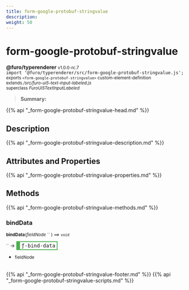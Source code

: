 ```yaml
---
title: form-google-protobuf-stringvalue
description: 
weight: 50
---
```


# form-google-protobuf-stringvalue
**@furo/typerenderer** <small>v1.0.0-rc.7</small>
<br>`import '@furo/typerenderer/src/form-google-protobuf-stringvalue.js';`<small>
<br>exports `<form-google-protobuf-stringvalue>` custom-element-definition
<br>extends */src/furo-ui5-text-input-labeled.js*
<br>superclass *FuroUi5TextInputLabeled*</small>

> **Summary:** 

{{% api "_form-google-protobuf-stringvalue-head.md" %}}

## Description



{{% api "_form-google-protobuf-stringvalue-description.md" %}}


## Attributes and Properties
{{% api "_form-google-protobuf-stringvalue-properties.md" %}}




## Methods
{{% api "_form-google-protobuf-stringvalue-methods.md" %}}


### **bindData**
<small>**bindData**(*fieldNode* `` ) ⟹ `void`</small>

<small>`` </small> →
<span  style="border-width:2px 2px 2px 10px; border-style: solid;border-color:  rgb(76, 175, 80);font-family:monospace; padding:2px 4px;">ƒ-bind-data</span>



- <small>fieldNode </small>
<br><br>




{{% api "_form-google-protobuf-stringvalue-footer.md" %}}
{{% api "_form-google-protobuf-stringvalue-scripts.md" %}}
